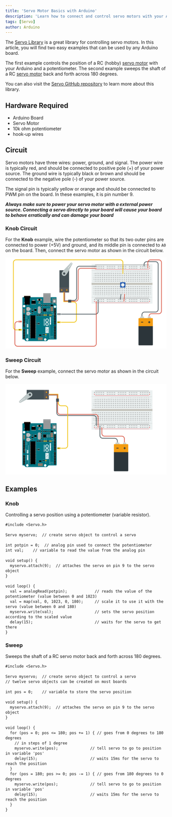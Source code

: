 ```yaml
---
title: 'Servo Motor Basics with Arduino'
description: 'Learn how to connect and control servo motors with your Arduino board.'
tags: [Servo]
author: Arduino
---
```


The [Servo Library](https://www.arduino.cc/reference/en/libraries/servo/) is a great library for controlling servo motors. In this article, you will find two easy examples that can be used by any Arduino board.

The first example controls the position of a RC (hobby) [servo motor](https://en.wikipedia.org/wiki/Servo_(radio_control)) with your Arduino and a potentiometer. The second example sweeps the shaft of a RC [servo motor](https://en.wikipedia.org/wiki/Servo_(radio_control)) back and forth across 180 degrees.

You can also visit the [Servo GitHub repository](https://github.com/arduino-libraries/Servo) to learn more about this library.

## Hardware Required

- Arduino Board
- Servo Motor
- 10k ohm potentiometer
- hook-up wires

## Circuit

Servo motors have three wires: power, ground, and signal. The power wire is typically red, and should be connected to positive pole (+) of your power source. The ground wire is typically black or brown and should be connected to the negative pole (-) of your power source. 

The signal pin is typically yellow or orange and should be connected to PWM pin on the board. In these examples, it is pin number 9.

***Always make sure to power your servo motor with a external power source. Connecting a servo directly to your board will cause your board to behave erratically and can damage your board***

### Knob Circuit

For the **Knob** example, wire the potentiometer so that its two outer pins are connected to power (+5V) and ground, and its middle pin is connected to `A0` on the board. Then, connect the servo motor as shown in the circuit below.

![The Knob Circuit.](assets/servo_circuit_knob.png)

### Sweep Circuit

For the **Sweep** example, connect the servo motor as shown in the circuit below.

![The Sweep Circuit.](./assets/servo_circuit_sweep.png)

## Examples

### Knob

Controlling a servo position using a potentiometer (variable resistor).

```arduino
#include <Servo.h>

Servo myservo;  // create servo object to control a servo

int potpin = 0;  // analog pin used to connect the potentiometer
int val;    // variable to read the value from the analog pin

void setup() {
  myservo.attach(9);  // attaches the servo on pin 9 to the servo object
}

void loop() {
  val = analogRead(potpin);            // reads the value of the potentiometer (value between 0 and 1023)
  val = map(val, 0, 1023, 0, 180);     // scale it to use it with the servo (value between 0 and 180)
  myservo.write(val);                  // sets the servo position according to the scaled value
  delay(15);                           // waits for the servo to get there
}
```

### Sweep

Sweeps the shaft of a RC servo motor back and forth across 180 degrees.

```arduino
#include <Servo.h>

Servo myservo;  // create servo object to control a servo
// twelve servo objects can be created on most boards

int pos = 0;    // variable to store the servo position

void setup() {
  myservo.attach(9);  // attaches the servo on pin 9 to the servo object
}

void loop() {
  for (pos = 0; pos <= 180; pos += 1) { // goes from 0 degrees to 180 degrees
    // in steps of 1 degree
    myservo.write(pos);              // tell servo to go to position in variable 'pos'
    delay(15);                       // waits 15ms for the servo to reach the position
  }
  for (pos = 180; pos >= 0; pos -= 1) { // goes from 180 degrees to 0 degrees
    myservo.write(pos);              // tell servo to go to position in variable 'pos'
    delay(15);                       // waits 15ms for the servo to reach the position
  }
}
```
